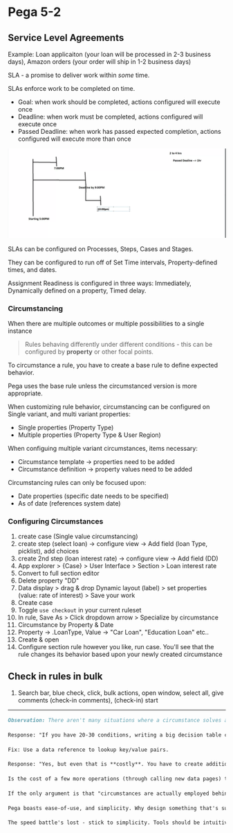 # Pega 5-2

## Service Level Agreements

Example: Loan applicaiton (your loan will be processed in 2-3 business days), Amazon orders (your order will ship in 1-2 business days)

SLA - a promise to deliver work within _some_ time.

SLAs enforce work to be completed on time.

- Goal: when work should be completed, actions configured will execute once
- Deadline: when work must be completed, actions configured will execute once
- Passed Deadline: when work has passed expected completion, actions configured will execute more than once

<img src="./images/sla-diagram.png"/>

SLAs can be configured on Processes, Steps, Cases and Stages.

They can be configured to run off of Set Time intervals, Property-defined times, and dates.

Assignment Readiness is configured in three ways: Immediately, Dynamically defined on a property, Timed delay.

### Circumstancing

When there are multiple outcomes or multiple possibilities to a single instance

> Rules behaving differently under different conditions - this can be configured by **property** or other focal points.

To circumstance a rule, you have to create a base rule to define expected behavior.

Pega uses the base rule unless the circumstanced version is more appropriate.

When customizing rule behavior, circumstancing can be configured on Single variant, and multi variant properties:

- Single properties (Property Type)
- Multiple properties (Property Type & User Region)

When configuing multiple variant circumstances, items necessary:

- Circumstance template -> properties need to be added
- Circumstance definition -> property values need to be added

Circumstancing rules can only be focused upon:

- Date properties (specific date needs to be specified)
- As of date (references system date)

### Configuring Circumstances

1. create case (Single value circumstancing)
2. create step (select loan) -> configure view -> Add field (loan Type, picklist), add choices
3. create 2nd step (loan interest rate) -> configure view -> Add field (DD)
4. App explorer > {Case} > User Interface > Section > Loan interest rate
5. Convert to full section editor
6. Delete property "DD"
7. Data display > drag & drop Dynamic layout (label) > set properties (value: rate of interest) > Save your work
8. Create case
9. Toggle `use checkout` in your current ruleset
10. In rule, Save As > Click dropdown arrow > Specialize by circumstance
11. Circumstance by Property & Date
12. Property -> .LoanType, Value -> "Car Loan", "Education Loan" etc..
13. Create & open
14. Configure section rule however you like, run case. You'll see that the rule changes its behavior based upon your newly created circumstance

## Check in rules in bulk

1. Search bar, blue check, click, bulk actions, open window, select all, give comments (check-in comments), (check-in) start

---

```md
Observation: There aren't many situations where a circumstance solves a problem that a Decision Table or comparable rules could not.

Response: "If you have 20-30 conditions, writing a big decision table can be hectic. Additionally, a Decision Table will evaluate each and every condition until a match is met, which takes more time.

Fix: Use a data reference to lookup key/value pairs.

Response: "Yes, but even that is **costly**. You have to create additional data pages each call"

Is the cost of a few more operations (through calling new data pages) truly **more expensive** than the added complexities a Circumstance brings?

If the only argument is that "circumstances are actually employed behind-the-scenes, and they evaluate faster than key/value pairs and decision tables.": The Pega Platform isn't very fast as it is. So, the benefit of circumstances still isn't apparent.

Pega boasts ease-of-use, and simplicity. Why design something that's supposedly fast, but not simple, if simple's your mission statement?

The speed battle's lost - stick to simplicity. Tools should be intuitive.
```
